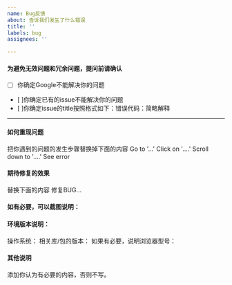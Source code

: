 ```yaml
---
name: Bug反馈
about: 告诉我们发生了什么错误
title: ''
labels: bug
assignees: ''

---
```


#### 为避免无效问题和冗余问题，提问前请确认

- [ ] 你确定Google不能解决你的问题
- [ ]你确定已有的issue不能解决你的问题
- [ ]你确定issue的title按照格式如下：错误代码：简略解释
---
#### 如何重现问题
把你遇到的问题的发生步骤替换掉下面的内容
Go to '...'
Click on '....'
Scroll down to '....'
See error

#### 期待修复的效果
替换下面的内容
修复BUG...

#### 如有必要，可以截图说明：


#### 环境版本说明：

操作系统：
相关库/包的版本：
如果有必要，说明浏览器型号：
#### 其他说明 
添加你认为有必要的内容，否则不写。
